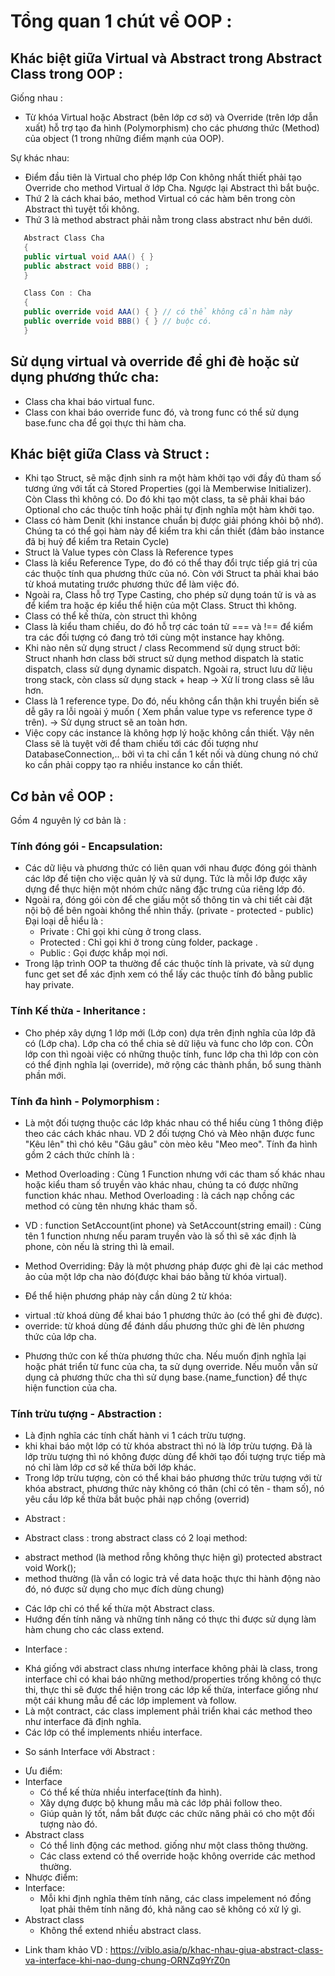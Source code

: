 # Tổng quan 1 chút về OOP : 

## Khác biệt giữa Virtual và Abstract trong Abstract Class trong OOP : 
Giống nhau : 
- Từ khóa Virtual hoặc Abstract (bên lớp cơ sở) và Override (trên lớp dẫn xuất) hỗ trợ tạo đa hình (Polymorphism) cho các phương thức (Method) của object (1 trong những điểm mạnh của OOP).

Sự khác nhau:
- Điểm đầu tiên là Virtual cho phép lớp Con không nhất thiết phải tạo Override cho method Virtual ở lớp Cha. Ngược lại Abstract thì bắt buộc.
- Thứ 2 là cách khai báo, method Virtual có các hàm bên trong còn Abstract thì tuyệt tối không.
- Thứ 3 là method abstract phải nằm trong class abstract như bên dưới.

``` c# 
   Abstract Class Cha 
   {
   public virtual void AAA() { }
   public abstract void BBB() ;
   }

   Class Con : Cha
   {
   public override void AAA() { } // có thể không cần hàm này 
   public override void BBB() { } // buộc có.
   }
```

## Sử dụng virtual và override để ghi đè hoặc sử dụng phương thức cha: 
- Class cha khai báo virtual func. 
- Class con khai báo override func đó, và trong func có thể sử dụng base.func cha để gọi thực thi hàm cha.
## Khác biệt giữa Class và Struct : 
- Khi tạo Struct, sẽ mặc định sinh ra một hàm khởi tạo với đầy đủ tham số tương ứng với tất cả Stored Properties (gọi là Memberwise Initializer). Còn Class thì không có. Do đó khi tạo một class, ta sẽ phải khai báo Optional cho các thuộc tính hoặc phải tự định nghĩa một hàm khởi tạo.
- Class có hàm Denit (khi instance chuẩn bị được giải phóng khỏi bộ nhớ). Chúng ta có thể gọi hàm này để kiểm tra khi cần thiết (đảm bảo instance đã bị huỷ để kiểm tra Retain Cycle)
- Struct là Value types còn Class là Reference types 
- Class là kiểu Reference Type, do đó có thể thay đổi trực tiếp giá trị của các thuộc tính qua phương thức của nó. Còn với Struct ta phải khai báo từ khoá mutating trước phương thức để làm việc đó.
- Ngoài ra, Class hỗ trợ Type Casting, cho phép sử dụng toán tử is và as để kiểm tra hoặc ép kiểu thể hiện của một Class. Struct thì không.
- Class có thể kế thừa, còn struct thì không 
- Class là kiểu tham chiếu, do đó hỗ trợ các toán tử === và !== để kiểm tra các đối tượng có đang trỏ tới cùng một instance hay không.
- Khi nào nên sử dụng struct / class
Recommend sử dụng struct bởi:
Struct nhanh hơn class bởi struct sử dụng method dispatch là static dispatch, class sử dụng dynamic dispatch. Ngoài ra, struct lưu dữ liệu trong stack, còn class sử dụng stack + heap -> Xử lí trong class sẽ lâu hơn.
- Class là 1 reference type. Do đó, nếu không cẩn thận khi truyền biến sẽ dễ gây ra lỗi ngoài ý muốn ( Xem phần value type vs reference type ở trên). -> Sử dụng struct sẽ an toàn hơn.
- Việc copy các instance là không hợp lý hoặc không cần thiết. Vậy nên Class sẽ là tuyệt vời để tham chiếu tới các đối tượng như DatabaseConnection,.. bởi vì ta chỉ cần 1 kết nối và dùng chung nó chứ ko cần phải coppy tạo ra nhiều instance ko cần thiết. 

## Cơ bản về OOP : 
Gồm 4 nguyên lý cơ bản là : 
### Tính đóng gói - Encapsulation: 
- Các dữ liệu và phương thức có liên quan với nhau được đóng gói thành các lớp để tiện cho việc quản lý và sử dụng. Tức là mỗi lớp được xây dựng để thực hiện một nhóm chức năng đặc trưng của riêng lớp đó.
- Ngoài ra, đóng gói còn để che giấu một số thông tin và chi tiết cài đặt nội bộ để bên ngoài không thể nhìn thấy. (private - protected - public) Đại loại dễ hiểu là : 
    + Private : Chỉ gọi khi cùng ở trong class. 
    + Protected : Chỉ gọi khi ở trong cùng folder, package . 
    + Public : Gọi được khắp mọi nơi. 
- Trong lập trình OOP ta thường để các thuộc tính là private, và sử dụng func get set để xác định xem có thể lấy các thuộc tính đó bằng public hay private. 

### Tính Kế thừa - Inheritance : 
- Cho phép xây dựng 1 lớp mới (Lớp con) dựa trên định nghĩa của lớp đã có (Lớp cha). Lớp cha có thể chia sẻ dữ liệu và func cho lớp con. CÒn lớp con thì ngoài việc có những thuộc tính, func lớp cha thì lớp con còn có thể định nghĩa lại (override), mở rộng các thành phần, bổ sung thành phần mới.

### Tính đa hình - Polymorphism : 
- Là một đối tượng thuộc các lớp khác nhau có thể hiểu cùng 1 thông điệp theo các cách khác nhau. VD 2 đối tượng Chó và Mèo nhận được func "Kêu lên" thì chó kêu "Gâu gâu" còn mèo kêu "Meo meo". Tính đa hình gồm 2 cách thức chính là : 
* Method Overloading : Cùng 1 Function nhưng với các tham số khác nhau hoặc kiểu tham số truyền vào khác nhau, chúng ta có được những function khác nhau. Method Overloading : là cách nạp chồng các method có cùng tên nhưng khác tham số. 
- VD : function SetAccount(int phone) và SetAccount(string email) : Cùng tên 1 function nhưng nếu param truyền vào là số thì sẽ xác định là phone, còn nếu là string thì là email.

* Method Overriding:  Đây là một phương pháp được ghi đè lại các method ảo của một lớp cha nào đó(được khai báo bằng từ khóa virtual).
- Để thể hiện phương pháp này cần dùng 2 từ khóa:
+ virtual :từ khoá dùng để khai báo 1 phương thức ảo (có thể ghi đè được).
+ override: từ khoá dùng để đánh dấu phương thức ghi đè lên phương thức của lớp cha.
- Phương thức con kế thừa phương thức cha. Nếu muốn định nghĩa lại hoặc phát triển từ func của cha, ta sử dụng override. Nếu muốn vẫn sử dụng cả phương thức cha thì sử dụng base.{name_function} để thực hiện function của cha. 


### Tính trừu tượng - Abstraction : 
- Là định nghĩa các tính chất hành vi 1 cách trừu tượng. 
- khi khai báo một lớp có từ khóa abstract thì nó là lớp trừu tượng. Đã là lớp trừu tượng thì nó không được dùng để khởi tạo đối tượng trực tiếp mà nó chỉ làm lớp cơ sở kế thừa bởi lớp khác.
- Trong lớp trừu tượng, còn có thể khai báo phương thức trừu tượng với từ khóa abstract, phương thức này không có thân (chỉ có tên - tham số), nó yêu cầu lớp kế thừa bắt buộc phải nạp chồng (overrid)

* Abstract : 
- Abstract class : trong abstract class có 2 loại method:
 + abstract method (là method rỗng không thực hiện gì) protected abstract void Work();
 + method thường (là vẫn có logic trả về data hoặc thực thi hành động nào đó, nó được sử dụng cho mục đích dùng chung)
- Các lớp chỉ có thể kế thừa một Abstract class.
- Hướng đến tính năng và những tính năng có thực thi được sử dụng làm hàm chung cho các class extend.

* Interface : 
 - Khá giống với abstract class nhưng interface không phải là class, trong interface chỉ  có khai báo những method/properties trống không có thực thi, thực thi sẽ được thể hiện trong các lớp kế thừa, interface giống như một cái khung mẫu để các lớp implement và follow.
 - Là một contract, các class implement phải triển khai các method theo như interface đã định nghĩa.
 - Các lớp có thể implements nhiều interface.

* So sánh Interface với Abstract :  
- Ưu điểm:
 - Interface
    + Có thể kế thừa nhiều interface(tính đa hình).
    + Xây dựng được bộ khung mẫu mà các lớp phải follow theo.
    + Giúp quản lý tốt, nắm bắt được các chức năng phải có cho một đối tượng nào đó.
 - Abstract class
    + Có thể linh động các method. giống như một class thông thường.
    + Các class extend có thể override hoặc không override các method thường.
- Nhược điểm:
 - Interface:
    + Mỗi khi định nghĩa thêm tính năng, các class impelement nó đồng lọat phải thêm tính năng đó, khả năng cao sẽ không có xử lý gì.
 - Abstract class
    + Không thể extend nhiều abstract class.

* Link tham khảo VD : https://viblo.asia/p/khac-nhau-giua-abstract-class-va-interface-khi-nao-dung-chung-ORNZq9YrZ0n 
